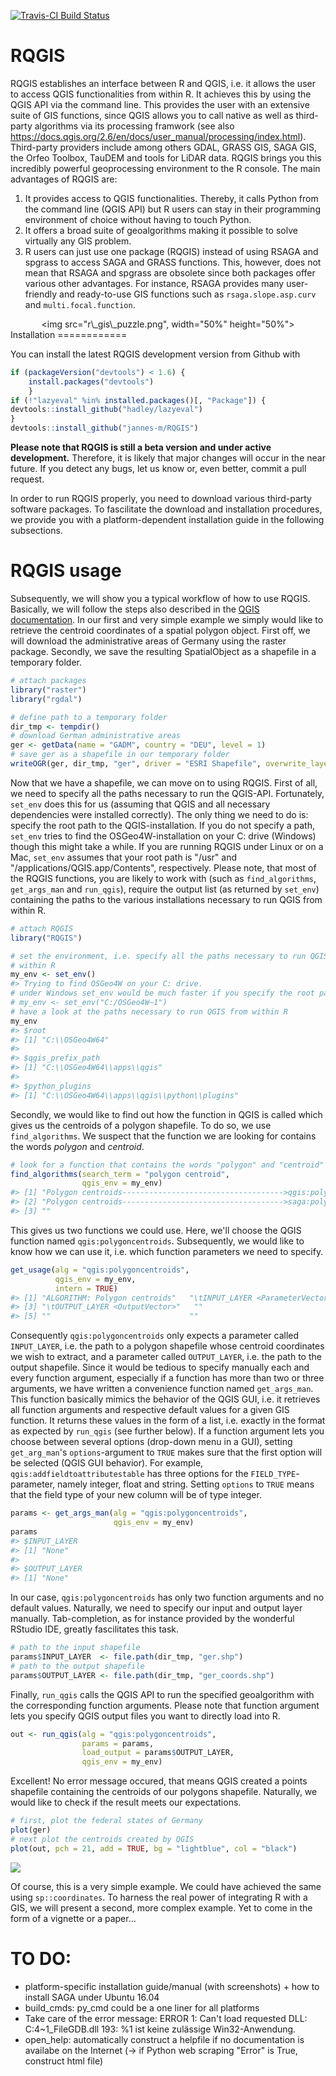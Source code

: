 <!-- README.md is generated from README.Rmd. Please edit that file -->
[![Travis-CI Build Status](https://travis-ci.org/jannes-m/RQGIS.svg?branch=master)](https://travis-ci.org/jannes-m/RQGIS)

<!-- C:\OSGeo4W64\bin\python-qgis -> opens Python!! -->
RQGIS
=====

RQGIS establishes an interface between R and QGIS, i.e. it allows the user to access QGIS functionalities from within R. It achieves this by using the QGIS API via the command line. This provides the user with an extensive suite of GIS functions, since QGIS allows you to call native as well as third-party algorithms via its processing framwork (see also <https://docs.qgis.org/2.6/en/docs/user_manual/processing/index.html>). Third-party providers include among others GDAL, GRASS GIS, SAGA GIS, the Orfeo Toolbox, TauDEM and tools for LiDAR data. RQGIS brings you this incredibly powerful geoprocessing environment to the R console. The main advantages of RQGIS are:

1.  It provides access to QGIS functionalities. Thereby, it calls Python from the command line (QGIS API) but R users can stay in their programming environment of choice without having to touch Python.
2.  It offers a broad suite of geoalgorithms making it possible to solve virtually any GIS problem.
3.  R users can just use one package (RQGIS) instead of using RSAGA and spgrass to access SAGA and GRASS functions. This, however, does not mean that RSAGA and spgrass are obsolete since both packages offer various other advantages. For instance, RSAGA provides many user-friendly and ready-to-use GIS functions such as `rsaga.slope.asp.curv` and `multi.focal.function`.

<center>
&lt;img src="r\_gis\_puzzle.png", width="50%" height="50%"&gt;
</center>
Installation
============

You can install the latest RQGIS development version from Github with

``` r
if (packageVersion("devtools") < 1.6) {
    install.packages("devtools")    
    }
if (!"lazyeval" %in% installed.packages()[, "Package"]) {
devtools::install_github("hadley/lazyeval")  
}
devtools::install_github("jannes-m/RQGIS")
```

**Please note that RQGIS is still a beta version and under active development.** Therefore, it is likely that major changes will occur in the near future. If you detect any bugs, let us know or, even better, commit a pull request.

In order to run RQGIS properly, you need to download various third-party software packages. To fascilitate the download and installation procedures, we provide you with a platform-dependent installation guide in the following subsections.

RQGIS usage
===========

Subsequently, we will show you a typical workflow of how to use RQGIS. Basically, we will follow the steps also described in the [QGIS documentation](https://docs.qgis.org/2.8/en/docs/user_manual/processing/console.html). In our first and very simple example we simply would like to retrieve the centroid coordinates of a spatial polygon object. First off, we will download the administrative areas of Germany using the raster package. Secondly, we save the resulting SpatialObject as a shapefile in a temporary folder.

``` r
# attach packages
library("raster")
library("rgdal")

# define path to a temporary folder
dir_tmp <- tempdir()
# download German administrative areas
ger <- getData(name = "GADM", country = "DEU", level = 1)
# save ger as a shapefile in our temporary folder
writeOGR(ger, dir_tmp, "ger", driver = "ESRI Shapefile", overwrite_layer = TRUE)
```

Now that we have a shapefile, we can move on to using RQGIS. First of all, we need to specify all the paths necessary to run the QGIS-API. Fortunately, `set_env` does this for us (assuming that QGIS and all necessary dependencies were installed correctly). The only thing we need to do is: specify the root path to the QGIS-installation. If you do not specify a path, `set_env` tries to find the OSGeo4W-installation on your C: drive (Windows) though this might take a while. If you are running RQGIS under Linux or on a Mac, `set_env` assumes that your root path is "/usr" and "/applications/QGIS.app/Contents", respectively. Please note, that most of the RQGIS functions, you are likely to work with (such as `find_algorithms`, `get_args_man` and `run_qgis`), require the output list (as returned by `set_env`) containing the paths to the various installations necessary to run QGIS from within R.

``` r
# attach RQGIS
library("RQGIS")

# set the environment, i.e. specify all the paths necessary to run QGIS from 
# within R
my_env <- set_env()
#> Trying to find OSGeo4W on your C: drive.
# under Windows set_env would be much faster if you specify the root path:
# my_env <- set_env("C:/OSGeo4W~1")
# have a look at the paths necessary to run QGIS from within R
my_env
#> $root
#> [1] "C:\\OSGeo4W64"
#> 
#> $qgis_prefix_path
#> [1] "C:\\OSGeo4W64\\apps\\qgis"
#> 
#> $python_plugins
#> [1] "C:\\OSGeo4W64\\apps\\qgis\\python\\plugins"
```

Secondly, we would like to find out how the function in QGIS is called which gives us the centroids of a polygon shapefile. To do so, we use `find_algorithms`. We suspect that the function we are looking for contains the words *polygon* and *centroid*.

``` r
# look for a function that contains the words "polygon" and "centroid"
find_algorithms(search_term = "polygon centroid", 
                qgis_env = my_env)
#> [1] "Polygon centroids------------------------------------>qgis:polygoncentroids"
#> [2] "Polygon centroids------------------------------------>saga:polygoncentroids"
#> [3] ""
```

This gives us two functions we could use. Here, we'll choose the QGIS function named `qgis:polygoncentroids`. Subsequently, we would like to know how we can use it, i.e. which function parameters we need to specify.

``` r
get_usage(alg = "qgis:polygoncentroids",
          qgis_env = my_env,
          intern = TRUE)
#> [1] "ALGORITHM: Polygon centroids"   "\tINPUT_LAYER <ParameterVector>"
#> [3] "\tOUTPUT_LAYER <OutputVector>"   ""                              
#> [5] ""                               ""
```

Consequently `qgis:polygoncentroids` only expects a parameter called `INPUT_LAYER`, i.e. the path to a polygon shapefile whose centroid coordinates we wish to extract, and a parameter called `OUTPUT_LAYER`, i.e. the path to the output shapefile. Since it would be tedious to specify manually each and every function argument, especially if a function has more than two or three arguments, we have written a convenience function named `get_args_man`. This function basically mimics the behavior of the QGIS GUI, i.e. it retrieves all function arguments and respective default values for a given GIS function. It returns these values in the form of a list, i.e. exactly in the format as expected by `run_qgis` (see further below). If a function argument lets you choose between several options (drop-down menu in a GUI), setting `get_arg_man`'s `options`-argument to `TRUE` makes sure that the first option will be selected (QGIS GUI behavior). For example, `qgis:addfieldtoattributestable` has three options for the `FIELD_TYPE`-parameter, namely integer, float and string. Setting `options` to `TRUE` means that the field type of your new column will be of type integer.

``` r
params <- get_args_man(alg = "qgis:polygoncentroids", 
                       qgis_env = my_env)
params
#> $INPUT_LAYER
#> [1] "None"
#> 
#> $OUTPUT_LAYER
#> [1] "None"
```

In our case, `qgis:polygoncentroids` has only two function arguments and no default values. Naturally, we need to specify our input and output layer manually. Tab-completion, as for instance provided by the wonderful RStudio IDE, greatly fascilitates this task.

``` r
# path to the input shapefile
params$INPUT_LAYER  <- file.path(dir_tmp, "ger.shp")
# path to the output shapefile
params$OUTPUT_LAYER <- file.path(dir_tmp, "ger_coords.shp")
```

Finally, `run_qgis` calls the QGIS API to run the specified geoalgorithm with the corresponding function arguments. Please note that function argument lets you specify QGIS output files you want to directly load into R.

``` r
out <- run_qgis(alg = "qgis:polygoncentroids",
                params = params,
                load_output = params$OUTPUT_LAYER,
                qgis_env = my_env)
```

Excellent! No error message occured, that means QGIS created a points shapefile containing the centroids of our polygons shapefile. Naturally, we would like to check if the result meets our expectations.

``` r
# first, plot the federal states of Germany
plot(ger)
# next plot the centroids created by QGIS
plot(out, pch = 21, add = TRUE, bg = "lightblue", col = "black")
```

<img src="figures/README-unnamed-chunk-9-1.png" style="display: block; margin: auto;" />

Of course, this is a very simple example. We could have achieved the same using `sp::coordinates`. To harness the real power of integrating R with a GIS, we will present a second, more complex example. Yet to come in the form of a vignette or a paper...

TO DO:
======

-   platform-specific installation guide/manual (with screenshots) + how to install SAGA under Ubuntu 16.04
-   build\_cmds: py\_cmd could be a one liner for all platforms
-   Take care of the error message: ERROR 1: Can't load requested DLL: C:4~1\_FileGDB.dll 193: %1 ist keine zulässige Win32-Anwendung.
-   open\_help: automatically construct a helpfile if no documentation is availabe on the Internet (-&gt; if Python web scraping "Error" is True, construct html file)
